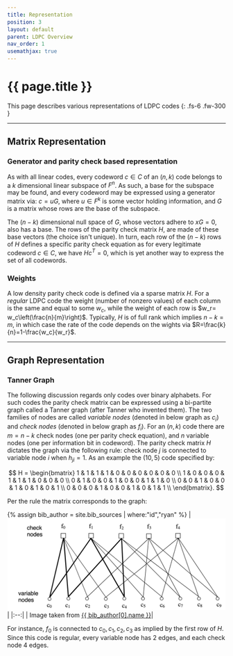 ```yaml
---
title: Representation
position: 3
layout: default
parent: LDPC Overview
nav_order: 1
usemathjax: true
---
```


# {{ page.title }}

This page describes various representations of LDPC codes
{: .fs-6 .fw-300 }

---
## Matrix Representation
### Generator and parity check based representation
As with all linear codes, every codeword $c\in C$ of an $(n,k)$ code belongs to a $k$ dimensional linear subspace of 
$F^n$. As such, a base for the subspace may be found, and every codeword may be expressed using a generator matrix via: 
$c=uG$, where $u\in F^k$ is some vector holding information, and $G$ is a matrix whose rows are the base of the 
subspace. 

The $(n-k)$ dimensional null space of $G$, whose vectors adhere to $xG=0$, also has a base. The 
rows of the parity check matrix $H$, are made of these base vectors (the choice isn't unique). In turn, each row of the
$(n-k)$ rows of $H$ defines a specific parity check equation as for every legitimate codeword $c\in C$, we have 
$Hc^T=0$, which is yet another way to express the set of all codewords.

### Weights
A low density parity check code is defined via a sparse matrix $H$. For a *regular* LDPC code the weight (number of 
nonzero values) of each column is the same and equal to some $w_c$, while the weight of each row is
$w_r= w_c\left(\frac{n}{m}\right)$. Typically, $H$ is of full rank which implies $n-k=m$, in which case the rate of the
code depends on the wights via $R=\frac{k}{n}=1-\frac{w_c}{w_r}$.

---
## Graph Representation
### Tanner Graph
The following discussion regards only codes over binary alphabets. For such codes the parity check matrix can be 
expressed using a bi-partite graph called a Tanner graph (after Tanner who invented them). The two families of nodes are
called *variable nodes* (denoted in below graph as $c_i$)  and *check nodes* (denoted in below graph as $f_i$). 
For an $(n,k)$ code there are $m=n-k$ check nodes (one per parity check equation), and $n$ variable nodes (one per 
information bit in codeword). The parity check matrix $H$ dictates the graph via the following rule: check node $j$ is 
connected to variable node $i$ when $h_{ji}=1$. As an example the $(10,5)$ code specified by:

$$
H = \begin{bmatrix}
1 & 1 & 1 & 1 & 0 & 0 & 0 & 0 & 0 & 0 \\
1 & 0 & 0 & 0 & 1 & 1 & 1 & 0 & 0 & 0 \\
0 & 1 & 0 & 0 & 1 & 0 & 0 & 1 & 1 & 0 \\
0 & 0 & 1 & 0 & 0 & 1 & 0 & 1 & 0 & 1 \\
0 & 0 & 0 & 1 & 0 & 0 & 1 & 0 & 1 & 1 \\
\end{bmatrix}.
$$

Per the rule the matrix corresponds to the graph:

{% assign bib_author = site.bib_sources | where:"id","ryan" %}
| ![Tanner_graph_example.png](../assets/images/Tanner_graph_example.png) |
|:--:|
| Image taken from [{{ bib_author[0].name }}]({{bib_author[0].url}})|

For instance, $f_0$ is connected to $c_0,c_1,c_2,c_3$ as implied by the first row of $H$. Since this code is regular, 
every variable node has 2 edges, and each check node 4 edges.
